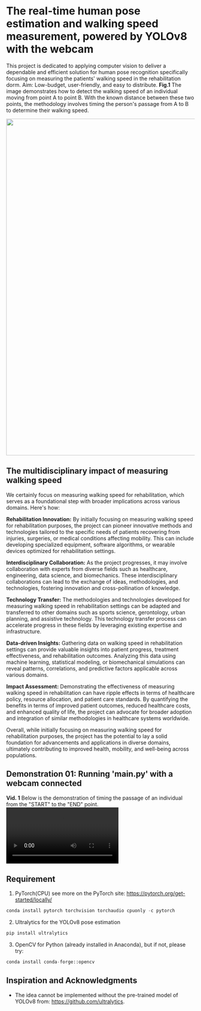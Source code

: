 # The real-time human pose estimation and walking speed measurement, powered by YOLOv8 with the webcam
This project is dedicated to applying computer vision to deliver a dependable and efficient solution for human pose recognition specifically focusing on measuring the patients' walking speed in the rehabilitation dorm.
Aim: Low-budget, user-friendly, and easy to distribute.
**Fig.1** The image demonstrates how to detect the walking speed of an individual moving from point A to point B. With the known distance between these two points, the methodology involves timing the person's passage from A to B to determine their walking speed.

<img src="https://github.com/PanithanS/Webcam-Pose-Estimation-using-YOLOv8/assets/83627892/fd0bff1e-03b9-478d-bc0d-c6a0f18ee0d9" width="900">

## The multidisciplinary impact of measuring walking speed
We certainly focus on measuring walking speed for rehabilitation, which serves as a foundational step with broader implications across various domains. Here's how:

**Rehabilitation Innovation:** By initially focusing on measuring walking speed for rehabilitation purposes, the project can pioneer innovative methods and technologies tailored to the specific needs of patients recovering from injuries, surgeries, or medical conditions affecting mobility. This can include developing specialized equipment, software algorithms, or wearable devices optimized for rehabilitation settings.

**Interdisciplinary Collaboration:** As the project progresses, it may involve collaboration with experts from diverse fields such as healthcare, engineering, data science, and biomechanics. These interdisciplinary collaborations can lead to the exchange of ideas, methodologies, and technologies, fostering innovation and cross-pollination of knowledge.

**Technology Transfer:** The methodologies and technologies developed for measuring walking speed in rehabilitation settings can be adapted and transferred to other domains such as sports science, gerontology, urban planning, and assistive technology. This technology transfer process can accelerate progress in these fields by leveraging existing expertise and infrastructure.

**Data-driven Insights:** Gathering data on walking speed in rehabilitation settings can provide valuable insights into patient progress, treatment effectiveness, and rehabilitation outcomes. Analyzing this data using machine learning, statistical modeling, or biomechanical simulations can reveal patterns, correlations, and predictive factors applicable across various domains.

**Impact Assessment:** Demonstrating the effectiveness of measuring walking speed in rehabilitation can have ripple effects in terms of healthcare policy, resource allocation, and patient care standards. By quantifying the benefits in terms of improved patient outcomes, reduced healthcare costs, and enhanced quality of life, the project can advocate for broader adoption and integration of similar methodologies in healthcare systems worldwide.

Overall, while initially focusing on measuring walking speed for rehabilitation purposes, the project has the potential to lay a solid foundation for advancements and applications in diverse domains, ultimately contributing to improved health, mobility, and well-being across populations.

## Demonstration 01: Running 'main.py' with a webcam connected
**Vid. 1** Below is the demonstration of timing the passage of an individual from the "START" to the "END" point. 
<video src="https://github.com/PanithanS/Webcam-Pose-Estimation-using-YOLOv8/assets/83627892/12de9def-dbf8-480f-886a-ebe74dbc76d0">

## Requirement
1. PyTorch(CPU)
see more on the PyTorch site: https://pytorch.org/get-started/locally/

```Python
conda install pytorch torchvision torchaudio cpuonly -c pytorch
```
2. Ultralytics for the YOLOv8 pose estimation

```Python
pip install ultralytics
```
3. OpenCV for Python (already installed in Anaconda), but if not, please try:
```Python
conda install conda-forge::opencv
```
## Inspiration and Acknowledgments
- The idea cannot be implemented without the pre-trained model of YOLOv8 from: https://github.com/ultralytics.
